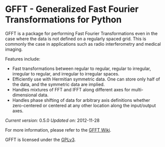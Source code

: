 GFFT - Generalized Fast Fourier Transformations for Python
==========================================================

GFFT is a package for performing Fast Fourier Transformations even in the
case where the data is not defined on a regularly spaced grid. This is commonly
the case in applications such as radio interferometry and medical imaging. 

Features include:

  - Fast transformations between regular to regular, regular to irregular, 
    irregular to regular, and irregular to irregular spaces.
  - Efficiently use with Hermitian symmetric data. One can store only half of 
    the data, and the symmetric data are implied.
  - Handles mixtures of FFT and IFFT along different axes for multi-dimensional
    data.
  - Handles phase shifting of data for arbitrary axis definitions whether 
    zero-centered or centered at any other location along the input/output axes.

*Current version:* 0.5.0
*Updated on:* 2012-11-28

For more information, please refer to the [GFFT Wiki](https://github.com/mrbell/gfft/wiki).

GFFT is licensed under the [GPLv3](http://www.gnu.org/licenses/gpl.html).
